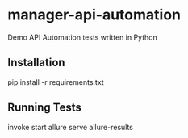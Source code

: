 # manager-api-automation

Demo API Automation tests written in Python

## Installation

pip install -r requirements.txt

## Running Tests

invoke start 
allure serve allure-results
